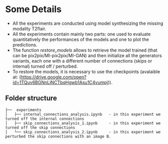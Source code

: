 
# Some Details

- All the experiments are conducted using model synthesizing the missing modality T2flair.
- All the experiments contain mainly two parts: one used to evaluate quantitatively the performances of the models and one to plot the predictions.
- The function *restore_models* allows to retrieve the model trained (that can be pix2pix/MI-pix2pix/MI-GAN) and then initialize all the generators variants, each one with a different number of connections (skips or internal) turned off / perturbed.
- To restore the models, it is necessary to use the checkpoints (avalaible at: (https://drive.google.com/open?id=1TQuv6BGNnLjNCTbqHgwb1Asu1C4vumpj)).


Folder structure
--------------

```
├──  experiments               
│   ├── internal_connections_analysis.ipynb   - in this experiment we turned off the internal connections
│   ├── skip_connections_analysis_1.ipynb     - in this experiment we turned off the skip connections
│   └── skip_connections_analysis_2.ipynb     - in this experiment we perturbed the skip connections with an image B.

```
